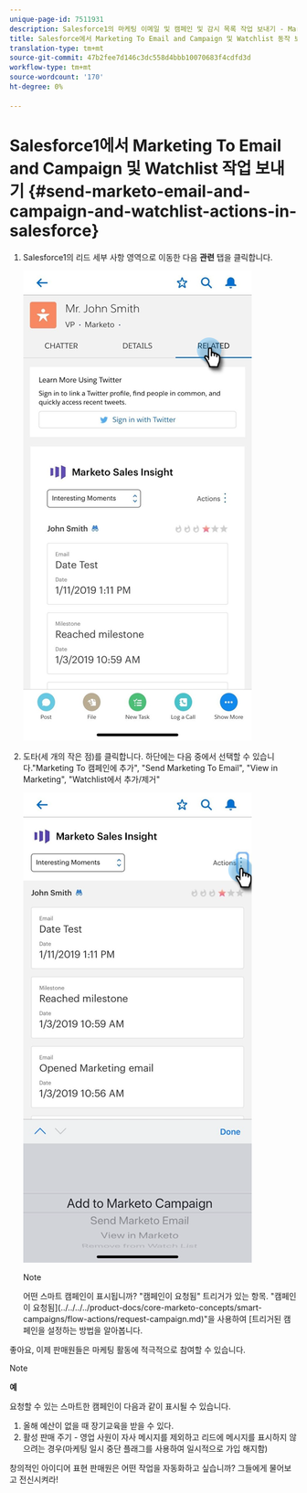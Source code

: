 ```yaml
---
unique-page-id: 7511931
description: Salesforce1의 마케팅 이메일 및 캠페인 및 감시 목록 작업 보내기 - Marketing To Docs - 제품 설명서
title: Salesforce에서 Marketing To Email and Campaign 및 Watchlist 동작 보내기1
translation-type: tm+mt
source-git-commit: 47b2fee7d146c3dc558d4bbb10070683f4cdfd3d
workflow-type: tm+mt
source-wordcount: '170'
ht-degree: 0%

---
```



# Salesforce1에서 Marketing To Email and Campaign 및 Watchlist 작업 보내기 {#send-marketo-email-and-campaign-and-watchlist-actions-in-salesforce}

1. Salesforce1의 리드 세부 사항 영역으로 이동한 다음 **관련** 탭을 클릭합니다.

   ![](assets/one-1.png)

1. 도타(세 개의 작은 점)를 클릭합니다. 하단에는 다음 중에서 선택할 수 있습니다.&quot;Marketing To 캠페인에 추가&quot;, &quot;Send Marketing To Email&quot;, &quot;View in Marketing&quot;, &quot;Watchlist에서 추가/제거&quot;

   ![](assets/two-1.png)

   >[!NOTE]
   >
   >어떤 스마트 캠페인이 표시됩니까? &quot;캠페인이 요청됨&quot; 트리거가 있는 항목. &quot;캠페인이 요청됨](../../../../product-docs/core-marketo-concepts/smart-campaigns/flow-actions/request-campaign.md)&quot;을 사용하여 [트리거된 캠페인을 설정하는 방법을 알아봅니다.

좋아요, 이제 판매원들은 마케팅 활동에 적극적으로 참여할 수 있습니다.

>[!NOTE]
>
>**예**
>
>요청할 수 있는 스마트한 캠페인이 다음과 같이 표시될 수 있습니다.
>
>1. 올해 예산이 없을 때 장기교육을 받을 수 있다.
>1. 활성 판매 주기 - 영업 사원이 자사 메시지를 제외하고 리드에 메시지를 표시하지 않으려는 경우(마케팅 일시 중단 플래그를 사용하여 일시적으로 가입 해지함)

>
>
창의적인 아이디어 표현 판매원은 어떤 작업을 자동화하고 싶습니까? 그들에게 물어보고 전신시켜라!


